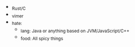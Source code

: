 

* <sub>Rust/C</sub>
* <sub>vimer</sub>
* <sub>hate:</sub> 
  * <sub>lang: Java or anything based on JVM/JavaScript/C++</sub>
  * <sub>food: All spicy things</sub>
